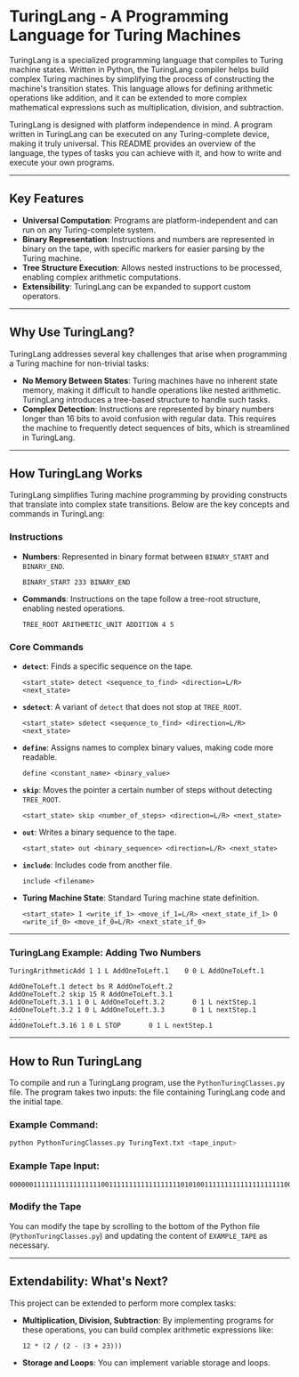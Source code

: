 # TuringLang - A Programming Language for Turing Machines

TuringLang is a specialized programming language that compiles to Turing machine states. Written in Python, the TuringLang compiler helps build complex Turing machines by simplifying the process of constructing the machine's transition states. This language allows for defining arithmetic operations like addition, and it can be extended to more complex mathematical expressions such as multiplication, division, and subtraction.

TuringLang is designed with platform independence in mind. A program written in TuringLang can be executed on any Turing-complete device, making it truly universal. This README provides an overview of the language, the types of tasks you can achieve with it, and how to write and execute your own programs.

---

## Key Features
- **Universal Computation**: Programs are platform-independent and can run on any Turing-complete system.
- **Binary Representation**: Instructions and numbers are represented in binary on the tape, with specific markers for easier parsing by the Turing machine.
- **Tree Structure Execution**: Allows nested instructions to be processed, enabling complex arithmetic computations.
- **Extensibility**: TuringLang can be expanded to support custom operators.

---

## Why Use TuringLang?

TuringLang addresses several key challenges that arise when programming a Turing machine for non-trivial tasks:

- **No Memory Between States**: Turing machines have no inherent state memory, making it difficult to handle operations like nested arithmetic. TuringLang introduces a tree-based structure to handle such tasks.
- **Complex Detection**: Instructions are represented by binary numbers longer than 16 bits to avoid confusion with regular data. This requires the machine to frequently detect sequences of bits, which is streamlined in TuringLang.

---

## How TuringLang Works

TuringLang simplifies Turing machine programming by providing constructs that translate into complex state transitions. Below are the key concepts and commands in TuringLang:

### Instructions
- **Numbers**: Represented in binary format between `BINARY_START` and `BINARY_END`.
  ```plaintext
  BINARY_START 233 BINARY_END
  ```

- **Commands**: Instructions on the tape follow a tree-root structure, enabling nested operations.
  ```plaintext
  TREE_ROOT ARITHMETIC_UNIT ADDITION 4 5
  ```

### Core Commands

- **`detect`**: Finds a specific sequence on the tape.
  ```plaintext
  <start_state> detect <sequence_to_find> <direction=L/R> <next_state>
  ```

- **`sdetect`**: A variant of `detect` that does not stop at `TREE_ROOT`.
  ```plaintext
  <start_state> sdetect <sequence_to_find> <direction=L/R> <next_state>
  ```

- **`define`**: Assigns names to complex binary values, making code more readable.
  ```plaintext
  define <constant_name> <binary_value>
  ```

- **`skip`**: Moves the pointer a certain number of steps without detecting `TREE_ROOT`.
  ```plaintext
  <start_state> skip <number_of_steps> <direction=L/R> <next_state>
  ```

- **`out`**: Writes a binary sequence to the tape.
  ```plaintext
  <start_state> out <binary_sequence> <direction=L/R> <next_state>
  ```

- **`include`**: Includes code from another file.
  ```plaintext
  include <filename>
  ```

- **Turing Machine State**: Standard Turing machine state definition.
  ```plaintext
  <start_state> 1 <write_if_1> <move_if_1=L/R> <next_state_if_1> 0 <write_if_0> <move_if_0=L/R> <next_state_if_0>
  ```

---

### TuringLang Example: Adding Two Numbers
```plaintext
TuringArithmeticAdd 1 1 L AddOneToLeft.1    0 0 L AddOneToLeft.1

AddOneToLeft.1 detect bs R AddOneToLeft.2
AddOneToLeft.2 skip 15 R AddOneToLeft.3.1
AddOneToLeft.3.1 1 0 L AddOneToLeft.3.2       0 1 L nextStep.1
AddOneToLeft.3.2 1 0 L AddOneToLeft.3.3       0 1 L nextStep.1
...
AddOneToLeft.3.16 1 0 L STOP       0 1 L nextStep.1
```

---

## How to Run TuringLang

To compile and run a TuringLang program, use the `PythonTuringClasses.py` file. The program takes two inputs: the file containing TuringLang code and the initial tape.

### Example Command:
```bash
python PythonTuringClasses.py TuringText.txt <tape_input>
```

### Example Tape Input:
```plaintext
00000011111111111111111001111111111111111110101001111111111111111111100000010011000110011111111111111111111100111111111111111111010100111111111111111111110000000010001110001111111111111111111110011111111111111111111000000010011110010111111111111111111111001111111111111111111001111111111111111111001111111111111111111111000000
```

### Modify the Tape
You can modify the tape by scrolling to the bottom of the Python file (`PythonTuringClasses.py`) and updating the content of `EXAMPLE_TAPE` as necessary.

---

## Extendability: What's Next?

This project can be extended to perform more complex tasks:
- **Multiplication, Division, Subtraction**: By implementing programs for these operations, you can build complex arithmetic expressions like:
  ```plaintext
  12 * (2 / (2 - (3 + 23)))
  ```
- **Storage and Loops**: You can implement variable storage and loops.

